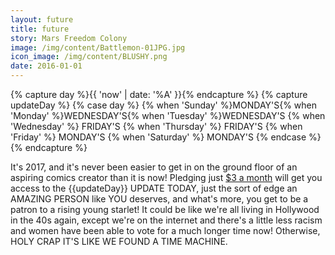 ```yaml
---
layout: future
title: future
story: Mars Freedom Colony
image: /img/content/Battlemon-01JPG.jpg
icon_image: /img/content/BLUSHY.png
date: 2016-01-01
---
```


{% capture day %}{{ 'now' | date: '%A' }}{% endcapture %}
{% capture updateDay %}
{% case day %}
  {% when 'Sunday' %}MONDAY'S{% when 'Monday' %}WEDNESDAY'S{% when 'Tuesday' %}WEDNESDAY'S
  {% when 'Wednesday' %}
  FRIDAY'S
  {% when 'Thursday' %}
  FRIDAY'S
  {% when 'Friday' %}
  MONDAY'S
  {% when 'Saturday' %}
  MONDAY'S
{% endcase %}
{% endcapture %}

It's 2017, and it's never been easier to get in on the ground floor of an aspiring comics creator than it is now! Pledging just [$3 a month](http://patreon.com/fabelaro) 
will get you access to the {{updateDay}} UPDATE TODAY, just the sort of edge an AMAZING PERSON like YOU deserves, and what's more, you get to be a patron to a 
rising young starlet! It could be like we're all living in Hollywood in the 40s again, except we're on the internet and there's a little less racism and women have been 
able to vote for a much longer time now! Otherwise, HOLY CRAP IT'S LIKE WE FOUND A TIME MACHINE.